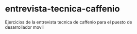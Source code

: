 # entrevista-tecnica-caffenio
Ejercicios de la entrevista tecnica de caffenio para el puesto de desarrollador movil

